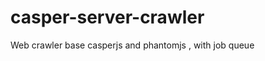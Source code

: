 casper-server-crawler
=====================

Web crawler base casperjs and phantomjs , with job queue
